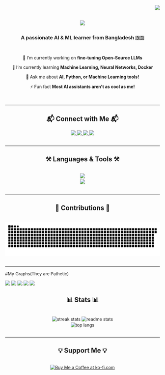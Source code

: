 <img align="right" src="https://visitor-badge.laobi.icu/badge?page_id=ragibmondal.ragibmondal" />

<h1 align="center">
    <img src="https://readme-typing-svg.herokuapp.com/?font=Righteous&size=35&center=true&vCenter=true&width=500&height=70&duration=4000&lines=Hi+There!+👋;+I'm+Ragib+Hasan!;" />
</h1>

<h3 align="center">A passionate AI & ML learner from Bangladesh 🇧🇩</h3>

<br/>

<div align="center">
 
 🔭 I’m currently working on **fine-tuning Open-Source LLMs**
 
 🌱 I’m currently learning **Machine Learning, Neural Networks, Docker**

💬 Ask me about **AI, Python, or Machine Learning tools!**

⚡ Fun fact **Most AI assistants aren't as cool as me!**

</div>

<br/>
<hr/>

<h2 align="center">📬 Connect with Me 📬</h2>
<div align="center">
    <a href="mailto:ragib5303721@gmail.com">
        <img src="https://img.shields.io/badge/Gmail-333333?style=for-the-badge&logo=gmail&logoColor=red" />
    </a>
    <a href="https://linkedin.com/in/ragibhasan2" target="_blank">
        <img src="https://img.shields.io/badge/LinkedIn-0077B5?style=for-the-badge&logo=linkedin&logoColor=white" />
    </a>
    <a href="https://kaggle.com/ragibhasan2" target="_blank">
        <img src="https://img.shields.io/badge/Kaggle-20BEFF?style=for-the-badge&logo=kaggle&logoColor=white" />
    </a>
    <a href="https://twitter.com/ragibhasan2.0" target="_blank">
        <img src="https://img.shields.io/badge/Twitter-1DA1F2?style=for-the-badge&logo=twitter&logoColor=white" />
    </a>
</div>

<br/>
<hr/>

<h2 align="center">⚒️ Languages & Tools ⚒️</h2>
<br/>
<div align="center">
    <img src="https://skillicons.dev/icons?i=python,tensorflow,pytorch,javascript,react,nodejs,flask,mysql,mongodb,git,github,docker,linux" /><br>
    <img src="https://skillicons.dev/icons?i=html,css,bootstrap,figma,vscode,heroku,aws,azure" />
</div>

<br/>
<hr/>

<h2 align="center">🐍 Contributions 🐍</h2>
<br/>
<div align="center">
  <img alt="my contributions" src="https://github.com/ragibmondal/ragibmondal/blob/main/github-user-contribution.svg" />
</div>

<br/>
<hr/>
#My Graphs(They are Pathetic)

[![](https://raw.githubusercontent.com/vn7n24fzkq/github-profile-summary-cards-example/master/profile-summary-card-output/darcula/0-profile-details.svg)](https://github.com/vn7n24fzkq/github-profile-summary-cards)
[![](https://raw.githubusercontent.com/vn7n24fzkq/github-profile-summary-cards-example/master/profile-summary-card-output/darcula/1-repos-per-language.svg)](https://github.com/vn7n24fzkq/github-profile-summary-cards) [![](https://raw.githubusercontent.com/vn7n24fzkq/github-profile-summary-cards-example/master/profile-summary-card-output/darcula/2-most-commit-language.svg)](https://github.com/vn7n24fzkq/github-profile-summary-cards)
[![](https://raw.githubusercontent.com/vn7n24fzkq/github-profile-summary-cards-example/master/profile-summary-card-output/darcula/3-stats.svg)](https://github.com/vn7n24fzkq/github-profile-summary-cards) [![](https://raw.githubusercontent.com/vn7n24fzkq/github-profile-summary-cards-example/master/profile-summary-card-output/darcula/4-productive-time.svg)](https://github.com/vn7n24fzkq/github-profile-summary-cards)



<h2 align="center">📊 Stats 📊</h2>
<br/>
<div align="center">
  <img width=390 src="https://github-readme-streak-stats.herokuapp.com/?user=ragibmondal&theme=react&border_radius=10" alt="streak stats"/>
  <img width=390 src="https://github-readme-stats.vercel.app/api?username=ragibmondal&show_icons=true&theme=react&border_radius=10" alt="readme stats" />
  <br/>
  <img width=325 align="center" src="https://github-readme-stats.vercel.app/api/top-langs/?username=ragibmondal&hide=HTML&langs_count=8&layout=compact&theme=react&border_radius=10" alt="top langs" />
</div>

<br/>
<hr/>

<h2 align="center">💡 Support Me 💡</h2>
<br/>
<div align="center">
<a href='https://ko-fi.com/V7V4RAK9C' target='_blank'><img height='64' style='border:0px;height:64px;' src='https://storage.ko-fi.com/cdn/kofi1.png?v=3' border='0' alt='Buy Me a Coffee at ko-fi.com' /></a>
</div>

<br/>
